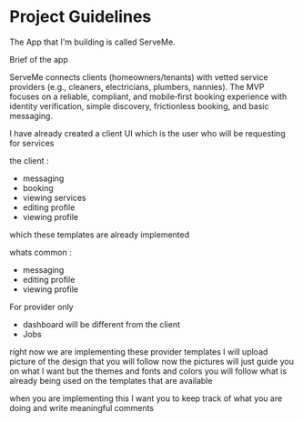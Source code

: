 # Project Guidelines

The App that I'm building is called ServeMe.

Brief of the app

ServeMe connects clients (homeowners/tenants) with vetted service providers (e.g., cleaners, electricians, plumbers, nannies).
The MVP focuses on a reliable, compliant, and mobile‑first booking experience with identity verification, simple discovery, frictionless booking, and basic messaging.




I have already created a client UI which is the user who will be requesting for services 

the client :
- messaging 
- booking
- viewing services
- editing profile 
- viewing profile 

which these templates are already implemented 

whats common :
- messaging 
- editing profile
- viewing profile


For provider only
- dashboard will be different from the client 
- Jobs


right now we are implementing these provider templates 
I will upload picture of the design that you will follow 
now the pictures will just guide you on what I want but the themes and fonts and colors you will follow 
what is already being used on the templates that are available 

when you are implementing this I want you to keep track of what you are doing and write meaningful comments 


